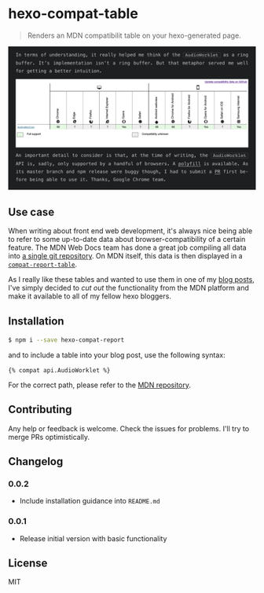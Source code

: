 # hexo-compat-table

> Renders an MDN compatibilit table on your hexo-generated page.

![A demo of hexo-compat-table](/assets/demo.png)

## Use case

When writing about front end web development, it's always nice being able to
refer to some up-to-date data about browser-compatibility of a certain feature.
The MDN Web Docs team has done a great job compiling all data into [a single
git repository](https://github.com/mdn/browser-compat-data). On MDN itself,
this data is then displayed in a
[`compat-report-table`](https://developer.mozilla.org/en-US/docs/MDN/Contribute/Structures/Compatibility_tables).

As I really like these tables and wanted to use them in one of my [blog
posts](https://timdaub.github.io/2020/02/19/wasm-synth/), I've simply decided
to *cut out* the functionality from the MDN platform and make it available to
all of my fellow hexo bloggers.

## Installation

```bash
$ npm i --save hexo-compat-report
```

and to include a table into your blog post, use the following syntax:

```
{% compat api.AudioWorklet %}
```

For the correct path, please refer to the [MDN
repository](https://github.com/mdn/browser-compat-data).

## Contributing

Any help or feedback is welcome. Check the issues for problems. I'll try to
merge PRs optimistically.

## Changelog

### 0.0.2

- Include installation guidance into `README.md`

### 0.0.1

- Release initial version with basic functionality

## License

MIT
